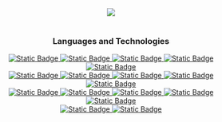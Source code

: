<div align="center">
  <a href="https://github.com/thuhtoosan">
    <picture>
      <source
      srcset="https://github-readme-stats-thuhtoosan.vercel.app/api/top-langs/?username=thuhtoosan&size_weight=0.5&count_weight=0.5&layout=compact&theme=algolia"
      media="(prefers-color-scheme: dark)"
    />
      <source
      srcset="https://github-readme-stats-thuhtoosan.vercel.app/api/top-langs/?username=thuhtoosan&size_weight=0.5&count_weight=0.5&layout=compact"
      media="(prefers-color-scheme: light), (prefers-color-scheme: no-preference)"
    />
      <img src="https://github-readme-stats-thuhtoosan.vercel.app/api/top-langs/?username=thuhtoosan&size_weight=0.5&count_weight=0.5&layout=compact" />
    </picture>
  </a>
  <br/>
  <br/>

  <h3>Languages and Technologies</h3>

  <a href="https://typescriptlang.org" title="TypeScript">
    <img alt="Static Badge" src="https://img.shields.io/badge/TypeScript-3178C6?style=for-the-badge&logo=typescript&logoColor=white">
  </a>
  <a href="https://www.ecma-international.org/publications-and-standards/standards/ecma-262/" title="JavaScript">
    <img alt="Static Badge" src="https://img.shields.io/badge/javascript-F7DF1E?style=for-the-badge&logo=javascript&logoColor=black">
  </a>
  <a href="https://react.dev/" title="React">
    <img alt="Static Badge" src="https://img.shields.io/badge/react-61DAFB?style=for-the-badge&logo=react&logoColor=black">
  </a>
    <a href="https://sass-lang.com/" title="Sass">
    <img alt="Static Badge" src="https://img.shields.io/badge/Sass-CC6699?style=for-the-badge&logo=sass&logoColor=white">
  </a>
  <a href="https://laravel.com/" title="Laravel">
    <img alt="Static Badge" src="https://img.shields.io/badge/laravel-white?style=for-the-badge&logo=laravel&logoColor=red">
  </a>
  <br />
  <a href="https://www.php.net/" title="Php">
    <img alt="Static Badge" src="https://img.shields.io/badge/php-blue?style=for-the-badge&logo=php&logoColor=white">
  </a>

  <a href="https://www.framer.com/motion/" title="Framer Motion">
    <img alt="Static Badge" src="https://img.shields.io/badge/framer%20motion-0055FF?style=for-the-badge&logo=framer&logoColor=white">
  </a>
  <a href="https://getbootstrap.com/" title="Bootstrap">
    <img alt="Static Badge" src="https://img.shields.io/badge/bootstrap-7952B3?style=for-the-badge&logo=bootstrap&logoColor=white">
  </a>
  <a href="https://html.spec.whatwg.org/multipage/" title="HTML5">
    <img alt="Static Badge" src="https://img.shields.io/badge/html-E34F26?style=for-the-badge&logo=html5&logoColor=white">
  </a>
  <a href="https://drafts.csswg.org/" title="CSS3">
    <img alt="Static Badge" src="https://img.shields.io/badge/CSS-1572B6?style=for-the-badge&logo=css3&logoColor=white">
  </a>
  <br />
  <a href="https://www.postman.com/" title="Postman">
    <img alt="Static Badge" src="https://img.shields.io/badge/postman-FF6C37?style=for-the-badge&logo=postman&logoColor=white">
  </a>
    <a href="https://www.docker.com/" title="Docker">
    <img alt="Static Badge" src="https://img.shields.io/badge/docker-blue?style=for-the-badge&logo=docker&logoColor=white">
  </a>
  <a href="https://vscodium.com/" title="VSCodium">
    <img alt="Static Badge" src="https://img.shields.io/badge/vscodium-2F80ED?style=for-the-badge&logo=vscodium&logoColor=white">
  </a>
  <a href="https://git-scm.com/" title="Git">
    <img alt="Static Badge" src="https://img.shields.io/badge/git-F05032?style=for-the-badge&logo=git&logoColor=white">
  </a>
  <a href="https://www.linux.com/" title="Linux">
    <img alt="Static Badge" src="https://img.shields.io/badge/gnu/linux-FCC624?style=for-the-badge&logo=linux&logoColor=black">
  </a>
  <br />

  <a href="https://www.gnu.org/software/bash/" title="Bash">
    <img alt="Static Badge" src="https://img.shields.io/badge/bash-4EAA25?style=for-the-badge&logo=gnubash&logoColor=white">
  </a>
  <a href="http://zsh.sourceforge.net/" title="Zsh">
    <img alt="Static Badge" src="https://img.shields.io/badge/zsh-F15A24?style=for-the-badge&logo=zsh&logoColor=white">
  </a>
  <br />


</div>
